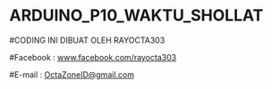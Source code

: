# ARDUINO_P10_WAKTU_SHOLLAT

#CODING INI DIBUAT OLEH RAYOCTA303

#Facebook : www.facebook.com/rayocta303

#E-mail : OctaZoneID@gmail.com

